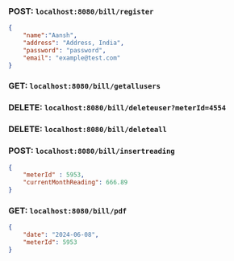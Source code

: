 

### **POST**: `localhost:8080/bill/register`

```json
{
    "name":"Aansh",
    "address": "Address, India",
    "password": "password",
    "email": "example@test.com"
}
```

### **GET**: `localhost:8080/bill/getallusers`

### **DELETE**: `localhost:8080/bill/deleteuser?meterId=4554`

### **DELETE**: `localhost:8080/bill/deleteall`

### **POST**: `localhost:8080/bill/insertreading`

```json
{
    "meterId" : 5953,
    "currentMonthReading": 666.89
}
```

### **GET**: `localhost:8080/bill/pdf`

```json
{
    "date": "2024-06-08",
    "meterId": 5953
}
```


